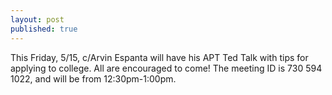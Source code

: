 ```yaml
---
layout: post
published: true
---
```

This Friday, 5/15, c/Arvin Espanta will have his APT Ted Talk with tips for applying to college. All are encouraged to come! The meeting ID is 730 594 1022, and will be from 12:30pm-1:00pm.
